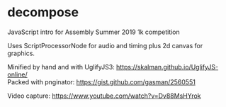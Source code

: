 # decompose
JavaScript intro for Assembly Summer 2019 1k competition

Uses ScriptProcessorNode for audio and timing plus 2d canvas for graphics.

Minified by hand and with UglifyJS3: https://skalman.github.io/UglifyJS-online/ <br/>
Packed with pnginator: https://gist.github.com/gasman/2560551

Video capture: https://www.youtube.com/watch?v=Dv88MsHYrok
